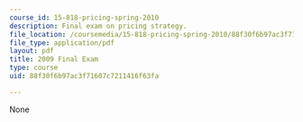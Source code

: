```yaml
---
course_id: 15-818-pricing-spring-2010
description: Final exam on pricing strategy.
file_location: /coursemedia/15-818-pricing-spring-2010/88f30f6b97ac3f71607c7211416f63fa_MIT15_818S10_exam09.pdf
file_type: application/pdf
layout: pdf
title: 2009 Final Exam
type: course
uid: 88f30f6b97ac3f71607c7211416f63fa

---
```

None